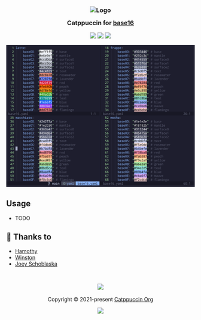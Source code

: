 <h3 align="center">
	<img src="https://raw.githubusercontent.com/catppuccin/catppuccin/main/assets/logos/exports/1544x1544_circle.png" width="100" alt="Logo"/><br/>
	<img src="https://raw.githubusercontent.com/catppuccin/catppuccin/main/assets/misc/transparent.png" height="30" width="0px"/>
	Catppuccin for <a href="https://chriskempson.com/projects/base16/">base16</a>
	<img src="https://raw.githubusercontent.com/catppuccin/catppuccin/main/assets/misc/transparent.png" height="30" width="0px"/>
</h3>

<p align="center">
	<a href="https://github.com/joeyschoblaska/catppuccin-base16/stargazers"><img src="https://img.shields.io/github/stars/joeyschoblaska/catppuccin-base16?colorA=363a4f&colorB=b7bdf8&style=for-the-badge"></a>
	<a href="https://github.com/joeyschoblaska/catppuccin-base16/issues"><img src="https://img.shields.io/github/issues/joeyschoblaska/catppuccin-base16?colorA=363a4f&colorB=f5a97f&style=for-the-badge"></a>
	<a href="https://github.com/joeyschoblaska/catppuccin-base16/contributors"><img src="https://img.shields.io/github/contributors/joeyschoblaska/catppuccin-base16?colorA=363a4f&colorB=a6da95&style=for-the-badge"></a>
</p>

<p align="center">
  <img src="assets/base16.png"/>
</p>

## Usage
* TODO

## 💝 Thanks to

- [Hamothy](https://github.com/sgoudham)
- [Winston](https://github.com/nekowinston)
- [Joey Schoblaska](https://github.com/joeyschoblaska)

&nbsp;

<p align="center">
	<img src="https://raw.githubusercontent.com/catppuccin/catppuccin/main/assets/footers/gray0_ctp_on_line.svg?sanitize=true" />
</p>

<p align="center">
	Copyright &copy; 2021-present <a href="https://github.com/catppuccin" target="_blank">Catppuccin Org</a>
</p>

<p align="center">
	<a href="https://github.com/catppuccin/catppuccin/blob/main/LICENSE"><img src="https://img.shields.io/static/v1.svg?style=for-the-badge&label=License&message=MIT&logoColor=d9e0ee&colorA=363a4f&colorB=b7bdf8"/></a>
</p>
